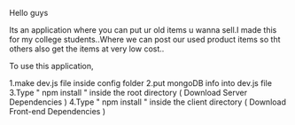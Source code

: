 Hello guys 

Its an application where you can put ur old items u wanna sell.I made this for my college students..Where we can post our used product items so tht others also get the items at very low cost..


To use this application,

1.make dev.js file inside config folder
2.put mongoDB info into dev.js file
3.Type " npm install " inside the root directory ( Download Server Dependencies )
4.Type " npm install " inside the client directory ( Download Front-end Dependencies )
